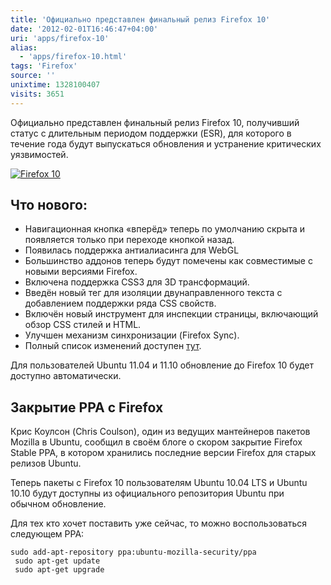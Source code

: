 ```yaml
---
title: 'Официально представлен финальный релиз Firefox 10'
date: '2012-02-01T16:46:47+04:00'
uri: 'apps/firefox-10'
alias: 
  - 'apps/firefox-10.html'
tags: 'Firefox'
source: ''
unixtime: 1328100407
visits: 3651
---
```

Официально представлен финальный релиз Firefox 10, получивший статус с длительным периодом поддержки (ESR), для которого в течение года будут выпускаться обновления и устранение критических уязвимостей.

[![Firefox 10](img/2012/02/01/16-00/firefox-10-6801034091-o.jpg)](img/2012/02/01/16-00/firefox-10-6801034091-o.jpg)

## Что нового:

*   Навигационная кнопка «вперёд» теперь по умолчанию скрыта и появляется только при переходе кнопкой назад.
*   Появилась поддержка антиалиасинга для WebGL
*   Большинство аддонов теперь будут помечены как совместимые с новыми версиями Firefox.
*   Включена поддержка СSS3 для 3D трансформаций.
*   Введён новый тег для изоляции двунаправленного текста с добавлением поддержки ряда CSS свойств.
*   Включён новый инструмент для инспекции страницы, включающий обзор CSS стилей и HTML.
*   Улучшен механизм синхронизации (Firefox Sync).
*   Полный список изменений доступен [тут](http://www.mozilla.org/en-US/firefox/10.0/releasenotes/buglist.html).

Для пользователей Ubuntu 11.04 и 11.10 обновление до Firefox 10 будет доступно автоматически.

## Закрытие PPA c Firefox

Крис Коулсон (Chris Coulson), один из ведущих мантейнеров пакетов Mozilla в Ubuntu, сообщил в своём блоге о скором закрытие Firefox Stable PPA, в котором хранились последние версии Firefox для старых релизов Ubuntu.

Теперь пакеты с Firefox 10 пользователям Ubuntu 10.04 LTS и Ubuntu 10.10 будут доступны из официального репозитория Ubuntu при обычном обновление.

Для тех кто хочет поставить уже сейчас, то можно воспользоваться следующем PPA:

```
sudo add-apt-repository ppa:ubuntu-mozilla-security/ppa
 sudo apt-get update
 sudo apt-get upgrade
```
